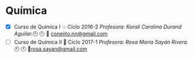 # Química
- [x] Curso de Quimica I :boom: Ciclo 2016-2 _Profesora: Korali Carolina Durand Aguilar._:clock10: :clock12: :e-mail: conejito.nn@gmail.com<br /> 
- [ ] Curso de Química II :blue_book: Ciclo 2017-1 _Profesora: Rosa María Sayán Rivera._:clock10: :clock12: :e-mail:rosa.sayan@gmail.com
